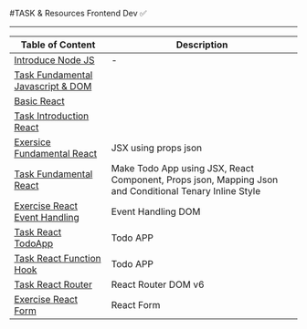 #TASK & Resources Frontend Dev ✅
<hr>

| Table of Content | Description |
| --- | --- |
| [Introduce Node JS](https://github.com/adityahimaone/Task-Frontend-Alterra/tree/introduce-nodejs) | - |
| [Task Fundamental Javascript & DOM](https://github.com/adityahimaone/Task-Frontend-Alterra/tree/task-fundamental) | |
| [Basic React](https://github.com/adityahimaone/Task-Frontend-Alterra/tree/react-basic1) | |
| [Task Introduction React](https://github.com/adityahimaone/Task-Frontend-Alterra/tree/task-introduction-react) | |
| [Exersice Fundamental React](https://github.com/adityahimaone/Task-Frontend-Alterra/tree/exercise-react-fundamental) | JSX using props json |
| [Task Fundamental React](https://github.com/adityahimaone/Task-Frontend-Alterra/tree/task-fundamental-react) | Make Todo App using JSX, React Component, Props json, Mapping Json  and Conditional Tenary Inline Style |
| [Exercise React Event Handling](https://github.com/adityahimaone/Task-Frontend-Alterra/tree/exercise-react-eventhandling) | Event Handling DOM |
| [Task React TodoApp](https://github.com/adityahimaone/Task-Frontend-Alterra/tree/task-react-todoapp) | Todo APP |
| [Task React Function Hook](https://github.com/adityahimaone/Task-Frontend-Alterra/tree/task-react-function-hook) | Todo APP |
| [Task React Router](https://github.com/adityahimaone/Task-Frontend-Alterra/tree/task-react-router) | React Router DOM v6  |
| [Exercise React Form](https://github.com/adityahimaone/Task-Frontend-Alterra/tree/react-form) | React Form  |

